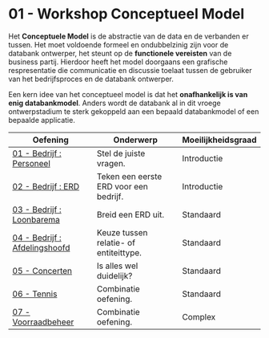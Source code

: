 # 01 - Workshop Conceptueel Model
Het **Conceptuele Model** is de abstractie van de data en de verbanden er tussen.​ Het moet voldoende formeel en ondubbelzinig zijn voor de databank ontwerper, het steunt op de **functionele vereisten** van de business partij.
Hierdoor heeft het model doorgaans een grafische respresentatie die communicatie en discussie toelaat tussen de gebruiker van het bedrijfsproces en de databank ontwerper.​ 

Een kern idee van het conceptueel model is dat het **onafhankelijk is van enig databankmodel**. Anders wordt de databank al in dit vroege ontwerpstadium te sterk gekoppeld aan een bepaald databankmodel of een bepaalde applicatie.

| Oefening | Onderwerp | Moeilijkheidsgraad |
| ----- | ---- | ---- |
| [01 - Bedrijf : Personeel](exercises/exercise-1.md) | Stel de juiste vragen. | Introductie |
| [02 - Bedrijf : ERD](exercises/exercise-2.md) | Teken een eerste ERD voor een bedrijf. | Introductie |
| [03 - Bedrijf : Loonbarema](exercises/exercise-3.md) | Breid een ERD uit. | Standaard |
| [04 - Bedrijf : Afdelingshoofd](exercises/exercise-4.md) | Keuze tussen relatie- of entiteittype. | Standaard |
| [05 - Concerten](exercises/exercise-5.md) | Is alles wel duidelijk? | Standaard |
| [06 - Tennis](exercises/exercise-6.md) | Combinatie oefening. | Standaard |
| [07 - Voorraadbeheer](exercises/exercise-7.md) | Combinatie oefening. | Complex |

